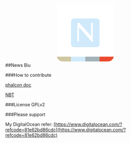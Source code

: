 <div align="center">
<img src="https://github.com/xuqingfeng/NewsBiu/blob/master/icon.png" alt="icon">
</div>
##News Biu

###How to contribute

[phalcon doc](http://docs.phalconphp.com/en/latest/index.html)

[NBT](https://github.com/xuqingfeng/NBT)

###License
GPLv2

###Please support

My DigitalOcean refer: [https://www.digitalocean.com/?refcode=81e62bd86cdc](https://www.digitalocean.com/?refcode=81e62bd86cdc)
